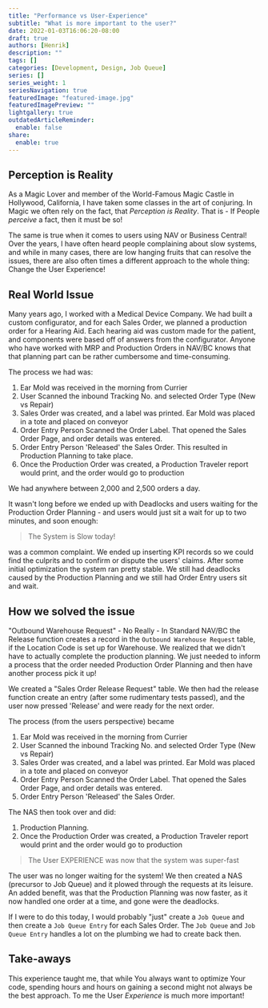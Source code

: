 ```yaml
---
title: "Performance vs User-Experience"
subtitle: "What is more important to the user?"
date: 2022-01-03T16:06:20-08:00
draft: true
authors: [Henrik]
description: ""
tags: []
categories: [Development, Design, Job Queue]
series: []
series_weight: 1
seriesNavigation: true
featuredImage: "featured-image.jpg"
featuredImagePreview: ""
lightgallery: true
outdatedArticleReminder:
  enable: false
share:
  enable: true
---
```


## Perception is Reality

As a Magic Lover and member of the World-Famous Magic Castle in Hollywood, California, I have taken some classes in the art of conjuring. In Magic we often rely on the fact, that _Perception is Reality_. That is - If People _perceive_ a fact, then it must be so!

The same is true when it comes to users using NAV or Business Central! Over the years, I have often heard people complaining about slow systems, and while in many cases, there are low hanging fruits that can resolve the issues, there are also often times a different approach to the whole thing: Change the User Experience!

## Real World Issue

Many years ago, I worked with a Medical Device Company. We had built a custom configurator, and for each Sales Order, we planned a production order for a Hearing Aid. Each hearing aid was custom made for the patient, and components were based off of answers from the configurator. Anyone who have worked with MRP and Production Orders in NAV/BC knows that that planning part can be rather cumbersome and time-consuming.

The process we had was:

1. Ear Mold was received in the morning from Currier
2. User Scanned the inbound Tracking No. and selected Order Type (New vs Repair)
3. Sales Order was created, and a label was printed. Ear Mold was placed in a tote and placed on conveyor
4. Order Entry Person Scanned the Order Label. That opened the Sales Order Page, and order details was entered.
5. Order Entry Person 'Released' the Sales Order. This resulted in Production Planning to take place.
6. Once the Production Order was created, a Production Traveler report would print, and the order would go to production

We had anywhere between 2,000 and 2,500 orders a day.

It wasn't long before we ended up with Deadlocks and users waiting for the Production Order Planning - and users would just sit a wait for up to two minutes, and soon enough:

> The System is Slow today!

was a common complaint. We ended up inserting KPI records so we could find the culprits and to confirm or dispute the users' claims. After some initial optimization the system ran pretty stable. We still had deadlocks caused by the Production Planning and we still had Order Entry users sit and wait.

## How we solved the issue

"Outbound Warehouse Request" - No Really - In Standard NAV/BC the Release function creates a record in the `Outbound Warehouse Request` table, if the Location Code is set up for Warehouse. We realized that we didn't have to actually complete the production planning. We just needed to inform a process that the order needed Production Order Planning and then have another process pick it up!

We created a "Sales Order Release Request" table. We then had the release function create an entry (after some rudimentary tests passed), and the user now pressed 'Release' and were ready for the next order.

The process (from the users perspective) became

1. Ear Mold was received in the morning from Currier
2. User Scanned the inbound Tracking No. and selected Order Type (New vs Repair)
3. Sales Order was created, and a label was printed. Ear Mold was placed in a tote and placed on conveyor
4. Order Entry Person Scanned the Order Label. That opened the Sales Order Page, and order details was entered.
5. Order Entry Person 'Released' the Sales Order.

The NAS then took over and did:

1. Production Planning.
2. Once the Production Order was created, a Production Traveler report would print and the order would go to production

> The User EXPERIENCE was now that the system was super-fast

The user was no longer waiting for the system! We then created a NAS (precursor to Job Queue) and it plowed through the requests at its leisure. An added benefit, was that the Production Planning was now faster, as it now handled one order at a time, and gone were the deadlocks.

If I were to do this today, I would probably "just" create a `Job Queue` and then create a `Job Queue Entry` for each Sales Order. The `Job Queue` and `Job Queue Entry` handles a lot on the plumbing we had to create back then.

## Take-aways

This experience taught me, that while You always want to optimize Your code, spending hours and hours on gaining a second might not always be the best approach. To me the User *Experience* is much more important!
